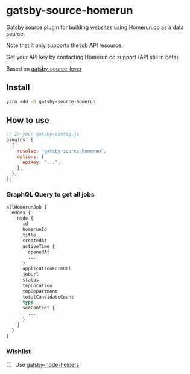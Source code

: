 # gatsby-source-homerun
Gatsby source plugin for building websites using [Homerun.co](https://www.homerun.co/) as a data source.

Note that it only supports the job API resource.

Get your API key by contacting Homerun.co support (API still in beta).

Based on [gatsby-source-lever](https://github.com/gatsbyjs/gatsby/tree/master/packages/gatsby-source-lever)

## Install

```bash
yarn add -D gatsby-source-homerun
```

## How to use

```javascript
// In your gatsby-config.js
plugins: [
  {
    resolve: "gatsby-source-homerun",
    options: {
      apiKey: "...",
    },
  },
];
```

### GraphQL Query to get all jobs

```graphql
allHomerunJob {
  edges {
    node {
      id
      homerunId
      title
      createdAt
      activeTime {
        openedAt
        ...
      }
      applicationFormUrl
      jobUrl
      status
      tmpLocation
      tmpDepartment
      totalCandidateCount
      type
      seoContent {
        ...
      }
    }
  }
}

```

### Wishlist

- [ ] Use [gatsby-node-helpers](https://github.com/angeloashmore/gatsby-node-helpers)
